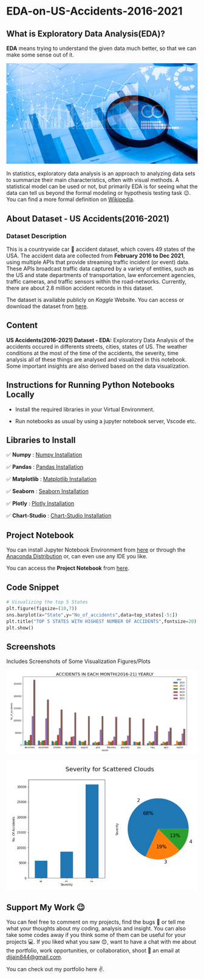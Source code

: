 # EDA-on-US-Accidents-2016-2021


## What is Exploratory Data Analysis(EDA)?
**EDA** means trying to understand the given data much better, so that we can make some sense out of it.

![Cover](assets/cover.jpg)

In statistics, exploratory data analysis is an approach to analyzing data sets to summarize their main characteristics, often with visual methods. A statistical model can be used or not, but primarily EDA is for seeing what the data can tell us beyond the formal modeling or hypothesis testing task :wink:.
You can find a more formal definition on [Wikipedia](https://en.wikipedia.org/wiki/Exploratory_data_analysis).


## About Dataset - US Accidents(2016-2021)

### Dataset Description
This is a countrywide car :car: accident dataset, which covers 49 states of the USA. The accident data are collected from **February 2016 to Dec 2021**, using multiple APIs that provide streaming traffic incident (or event) data. These APIs broadcast traffic data captured by a variety of entities, such as the US and state departments of transportation, law enforcement agencies, traffic cameras, and traffic sensors within the road-networks. Currently, there are about 2.8 million accident records in this dataset.

The dataset is available publicly on *Kaggle* Website. You can access or download the dataset from [here](https://www.kaggle.com/datasets/sobhanmoosavi/us-accidents?datasetId=199387&sortBy=voteCount).


## Content
**US Accidents(2016-2021) Dataset - EDA:**  Exploratory Data Analysis of the accidents occured in differents streets, cities, states of US. The weather conditions at the most of the time of the accidents, the severity, time analysis all of these things are analysed and visualized in this notebook. Some important insights are also derived based on the data visualization.


## Instructions for Running Python Notebooks Locally
 
 - Install the required libraries in your Virtual Environment.

 - Run notebooks as usual by using a jupyter notebook server, Vscode etc.


## Libraries to Install
    
:white_check_mark: **Numpy** : [Numpy Installation](https://numpy.org/install/)

:white_check_mark: **Pandas** : [Pandas Installation](https://pandas.pydata.org/docs/getting_started/index.html)

:white_check_mark: **Matplotlib** : [Matplotlib Installation](https://matplotlib.org/stable/users/getting_started/)

:white_check_mark: **Seaborn** : [Seaborn Installation](https://seaborn.pydata.org/installing.html)

:white_check_mark: **Plotly** : [Plotly Installation](https://plotly.com/python/getting-started/)

:white_check_mark: **Chart-Studio** : [Chart-Studio Installation](https://plotly.com/python/getting-started-with-chart-studio/)


## Project Notebook

You can install Jupyter Notebook Environment from [here](https://jupyter.org/install) or through the [Anaconda Distribution](https://www.anaconda.com/products/distribution) or, can even use any IDE you like.

You can access the **Project Notebook** from [here](https://github.com/Deeshu-Jain/US_ACCIDENTS_2016-2021_EDA/blob/main/EDA%20on%20US%20Accidents%20(2016%20-%202021).ipynb).


## Code Snippet

```python
# Visualizing the top 5 States
plt.figure(figsize=(10,7))
sns.barplot(x="State",y="No_of_accidents",data=top_states[-5:])
plt.title("TOP 5 STATES WITH HIGHEST NUMBER OF ACCIDENTS",fontsize=20)
plt.show()
```


## Screenshots
Includes Screenshots of Some Visualization Figures/Plots

![Demo1](assets/Demo1.png)


![Demo2](assets/Demo2.png)


## Support My Work :wink:
You can feel free to comment on my projects, find the bugs :mag_right: or tell me what your thoughts about my coding, analysis and insight. You can also take some codes away if you think some of them can be useful for your projects :computer:. 
If you liked what you saw :blush:, want to have a chat with me about the portfolio, work opportunities, or collaboration, shoot :gun: an email at djjain844@gmail.com.

You can check out my portfolio here :v:.
